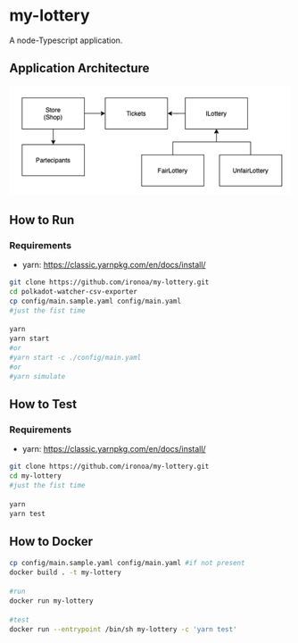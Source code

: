 # my-lottery

A node-Typescript application.

## Application Architecture

![architecture](assets/architecture.png)

## How to Run 

### Requirements
- yarn: https://classic.yarnpkg.com/en/docs/install/

```bash
git clone https://github.com/ironoa/my-lottery.git
cd polkadot-watcher-csv-exporter
cp config/main.sample.yaml config/main.yaml 
#just the fist time

yarn
yarn start
#or
#yarn start -c ./config/main.yaml 
#or
#yarn simulate
```

## How to Test 

### Requirements
- yarn: https://classic.yarnpkg.com/en/docs/install/

```bash
git clone https://github.com/ironoa/my-lottery.git
cd my-lottery
#just the fist time

yarn
yarn test
```

## How to Docker

```bash
cp config/main.sample.yaml config/main.yaml #if not present
docker build . -t my-lottery

#run
docker run my-lottery

#test
docker run --entrypoint /bin/sh my-lottery -c 'yarn test'
```